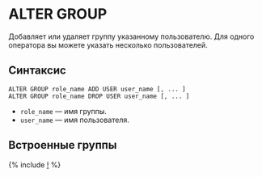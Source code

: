 # ALTER GROUP

Добавляет или удаляет группу указанному пользователю. Для одного оператора вы можете указать несколько пользователей.

## Синтаксис

```yql
ALTER GROUP role_name ADD USER user_name [, ... ]
ALTER GROUP role_name DROP USER user_name [, ... ]
```

* `role_name` — имя группы.
* `user_name` — имя пользователя.

## Встроенные группы

{% include [!](_includes/initial_groups_and_users.md) %}
